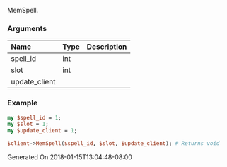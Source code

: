 MemSpell.
### Arguments
**Name**|**Type**|**Description**
:---|:---|:---
spell_id|int|
slot|int|
update_client||

### Example

```perl
my $spell_id = 1;
my $slot = 1;
my $update_client = 1;

$client->MemSpell($spell_id, $slot, $update_client); # Returns void
```


Generated On 2018-01-15T13:04:48-08:00